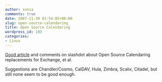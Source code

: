 ```yaml
---
author: sonia
comments: true
date: 2007-11-30 01:54:05+00:00
slug: open-source-calendaring
title: Open Source Calendaring
wordpress_id: 103
categories:
- Linux
---
```


[Good article](http://ask.slashdot.org/article.pl?sid=07/11/29/176253&from=rss) and comments on slashdot about Open Source Calendaring replacements for Exchange, et al.

Suggestions are Chandler/Cosmo, CalDAV, Hula, Zimbra, Scalix, Citadel, but still none seem to be good enough.
